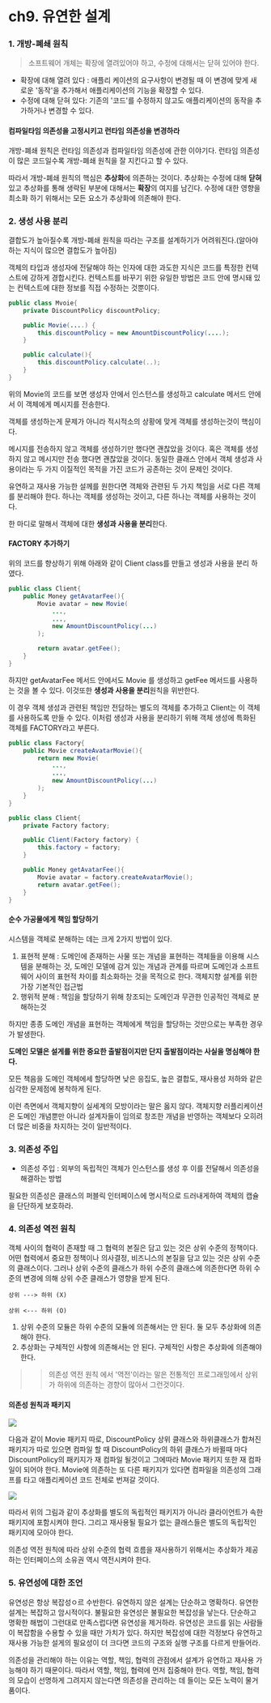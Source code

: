 # ch9. 유연한 설계

### 1. 개방-폐쇄 원칙

> 소프트웨어 개체는 확장에 열려있어야 하고, 수정에 대해서는 닫혀 있어야 한다.

* 확장에 대해 열려 있다 : 애플리 케이션의 요구사항이 변경될 때 이 변경에 맞게 새로운 '동작'을 추가해서 애플리케이션의 기능을 확장할 수 있다.
* 수정에 대해 닫혀 있다: 기존의 '코드'를 수정하지 않고도 애플리케이션의 동작을 추가하거나 변경할 수 있다.

#### 컴파일타임 의존성을 고정시키고 런타임 의존성을 변경하라

개방-폐쇄 원칙은 런타임 의존성과 컴파일타임 의존성에 관한 이야기다. 런타임 의존성이 많은 코드일수록 개방-폐쇄 원칙을 잘 지킨다고 할 수 있다.

따라서 개방-폐쇄 원칙의 핵심은 **추상화**에 의존하는 것이다. 추상화는 수정에 대해 **닫혀**있고 추상화를 통해 생략된 부분에 대해서는 **확장**의 여지를 남긴다. 수정에 대한 영향을 최소화 하기 위해서는 모든 요소가 추상화에 의존해야 한다.

### 2. 생성 사용 분리

결합도가 높아질수록 개방-폐쇄 원칙을 따라는 구조를 설계하기가 어려워진다.\(알아야 하는 지식이 많으면 결합도가 높아짐\)

객체의 타입과 생성자에 전달해야 하는 인자에 대한 과도한 지식은 코드를 특정한 컨텍스트에 강하게 경합시킨다. 컨텍스트를 바꾸기 위한 유일한 방법은 코드 안에 명시돼 있는 컨텍스트에 대한 정보를 직접 수정하는 것뿐이다.

```java
public class Mvoie{
    private DiscountPolicy discountPolicy;

    public Movie(....) {
        this.discountPolicy = new AmountDiscountPolicy(....);
    }

    public calculate(){
        this.discountPolicy.calculate(..);
    }
}
```

위의 Movie의 코드를 보면 생성자 안에서 인스턴스를 생성하고 calculate 메서드 안에서 이 객체에게 메시지를 전송한다.

객체를 생성하는게 문제가 아니라 적시적소의 상황에 맞게 객체를 생성하는것이 핵심이다.

메시지를 전송하지 않고 객체를 생성하기만 했다면 괜찮았을 것이다. 혹은 객체를 생성하지 않고 메시지만 전송 했다면 괜찮았을 것이다. 동일한 클래스 안에서 객체 생성과 사용이라는 두 가지 이질적인 목적을 가진 코드가 공존하는 것이 문제인 것이다.

유연하고 재사용 가능한 설께를 원한다면 객체와 관련된 두 가지 책임을 서로 다른 객체를 분리해야 한다. 하나는 객체를 생성하는 것이고, 다른 하나는 객체를 사용하는 것이다.

한 마디로 말해서 객체에 대한 **생성과 사용을 분리**한다.

#### FACTORY 추가하기

위의 코드를 향상하기 위해 아래와 같이 Client class를 만들고 생성과 사용을 분리 하였다.

```java
public class Client{
    public Money getAvatarFee(){
        Movie avatar = new Movie(
            ...,
            ...,
            new AmountDiscountPolicy(...)
        );

        return avatar.getFee();
    }    
}
```

하지만 getAvatarFee 메서드 안에서도 Movie 를 생성하고 getFee 메서드를 사용하는 것을 볼 수 있다. 이것또한 **생성과 사용을 분리**원칙을 위반한다.

이 경우 객체 생성과 관련된 책임만 전담하는 별도의 객체를 추가하고 Client는 이 객체를 사용하도록 만들 수 있다. 이처럼 생성과 사용을 분리하기 위해 객체 생성에 특화된 객체를 FACTORY라고 부른다.

```java
public class Factory{
    public Movie createAvatarMovie(){
        return new Movie(
            ...,
            ...,
            new AmountDiscountPolicy(...)
        );
    }    
}

public class Client{
    private Factory factory;

    public Client(Factory factory) {
        this.factory = factory;
    }

    public Money getAvatarFee(){
        Movie avatar = factory.createAvatarMovie();
        return avatar.getFee();
    }    
}
```

#### 순수 가공물에게 책임 할당하기

시스템을 객체로 분해하는 데는 크게 2가지 방법이 있다.

1. 표현적 분해 : 도메인에 존재하는 사물 또는 개념을 표현하는 객체들을 이용해 시스템을 분해하는 것, 도메인 모델에 감겨 있는 개념과 관계를 따르며 도메인과 소프트웨어 사이의 표현적 차이를 최소화하는 것을 목적으로 한다. 객체지향 설계를 위한 가장 기본적인 접근법
2. 행위적 분해 : 책임을 할당하기 위해 창조되는 도메인과 무관한 인공적인 객체로 분해하는것

하지만 종종 도메인 개념을 표현하는 객체에게 책임을 할당하는 것만으로는 부족한 경우가 발생한다.

**도메인 모델은 설게를 위한 중요한 출발점이지만 단지 출발점이라는 사실을 명심해야 한다.**

모든 책음을 도메인 객체에세 할당하면 낮은 응집도, 높은 결합도, 재사용성 저하와 같은 심각한 문제점에 봉착하게 된다.

이런 측면에서 객체지향이 실세계의 모방이라는 말은 옳지 않다. 객체지향 러플리케이션은 도메인 개념뿐만 아니라 설계자들이 임의로 창조한 개념을 반영하는 객체보다 오히려 더 많은 비중을 차지하는 것이 일반적이다.

### 3. 의존성 주입

* 의존성 주입 : 외부의 독립적인 객체가 인스턴스를 생성 후 이를 전달해서 의존성을 해결하는 방법

필요한 의존성은 클래스의 퍼블릭 인터페이스에 명시적으로 드러내게하여 객체의 캡슐을 단단하게 보호하라.

### 4. 의존성 역전 원칙

객체 사이의 협력이 존재할 때 그 협력의 본질은 담고 있는 것은 상위 수준의 정책이다. 어떤 협력에서 중요한 정책이나 의사결정, 비즈니스의 본질을 담고 있는 것은 상위 수준의 클래스이다. 그러나 상위 수준의 클래스가 하위 수준의 클래스에 의존한다면 하위 수준의 변경에 의해 상위 수준 클래스가 영향을 받게 된다.

```text
상위 ---> 하위 (X)

상위 <--- 하위 (O)
```

1. 상위 수준의 모듈은 하위 수준의 모듈에 의존해서는 안 된다. 둘 모두 추상화에 의존해야 한다.
2. 추상화는 구체적인 사항에 의존해서는 안 된다. 구체적인 사항은 추상화에 의존해야 한다.

> > 의존성 역전 원칙 에서 '역전'이라는 말은 전통적인 프로그래밍에서 상위가 하위에 의존하는 경향이 많아서 그런것이다.

#### 의존성 원칙과 패키지

![](../../.gitbook/assets/image%20%2814%29.png)

다음과 같이 Movie 패키지 따로, DiscountPolicy 상위 클래스와 하위클래스가 합쳐진 패키지가 따로 있으면 컴파일 할 때 DiscountPolicy의 하위 클래스가 바뀔때 마다 DiscountPolicy의 패키지가 재 컴파일 될것이고 그에따라 Movie 패키지 또한 재 컴파일이 되어야 한다. Movie에 의존하는 또 다른 패키지가 있다면 컴파일을 의존성의 그래프를 타고 애플리케이션 코드 전체로 번져갈 것이다.

![](../../.gitbook/assets/image%20%2813%29.png)

따라서 위의 그림과 같이 추상화를 별도의 독립적인 패키지가 아니라 클라이언트가 속한 패키지에 포함시켜야 한다. 그리고 재사용될 필요가 없는 클래스들은 별도의 독립적인 패키지에 모아야 한다.

의존성 역전 원칙에 따라 상위 수준의 협력 흐름을 재사용하기 위해서는 추상화가 제공하는 인터페이스의 소유권 역시 역전시켜야 한다.

### 5. 유연성에 대한 조언

유연성은 항상 복잡성ㅇ르 수반한다. 유연하지 않은 설계는 단순하고 명확하다. 유연한 설계는 복잡하고 암시적이다. 불필요한 유연성은 불필요한 복잡성을 낳는다. 단순하고 명확한 해법이 그런대로 만족스럽다면 유연성을 제거하라. 유연성은 코드를 읽는 사람들이 복잡함을 수용할 수 있을 때만 가치가 있다. 하지만 복잡성에 대한 걱정보다 유연하고 재사용 가능한 설게의 필요성이 더 크다면 코드의 구조와 실행 구조를 다르게 만들어라.

의존성을 관리해야 하는 이유는 역할, 책임, 협력의 관점에서 설계가 유연하고 재사용 가능해야 하기 때문이다. 따라서 역할, 책임, 협력에 먼저 집중해야 한다. 역할, 책임, 협력의 모습이 선명하게 그려지지 않는다면 의존성을 관리하는 데 들이는 모든 노력이 물거품이다.

